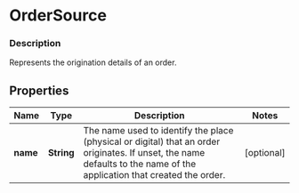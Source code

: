 
# OrderSource

### Description

Represents the origination details of an order.

## Properties
Name | Type | Description | Notes
------------ | ------------- | ------------- | -------------
**name** | **String** | The name used to identify the place (physical or digital) that an order originates. If unset, the name defaults to the name of the application that created the order. |  [optional]



